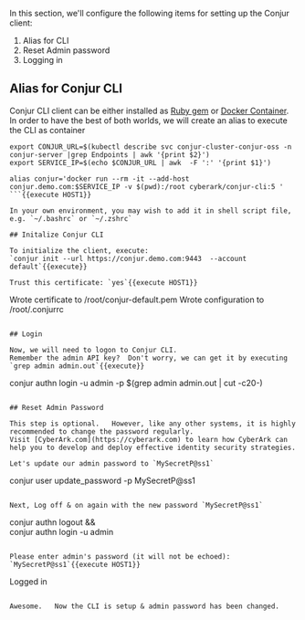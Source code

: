 

In this section, we'll configure the following items for setting up the Conjur client:

1. Alias for CLI
2. Reset Admin password
3. Logging in


## Alias for Conjur CLI

Conjur CLI client can be either installed as [Ruby gem](https://docs.conjur.org/Latest/en/Content/Tools/CLI_Install_CLI.htm?tocpath=Setup%7C_____2#ruby-gem) or [Docker Container](https://docs.conjur.org/Latest/en/Content/Tools/CLI_Install_CLI.htm?tocpath=Setup%7C_____2#docker-container).
In order to have the best of both worlds, we will create an alias to execute the CLI as container

```
export CONJUR_URL=$(kubectl describe svc conjur-cluster-conjur-oss -n conjur-server |grep Endpoints | awk '{print $2}')
export SERVICE_IP=$(echo $CONJUR_URL | awk  -F ':' '{print $1}')
                                          
alias conjur='docker run --rm -it --add-host conjur.demo.com:$SERVICE_IP -v $(pwd):/root cyberark/conjur-cli:5 '
```{{execute HOST1}}

In your own environment, you may wish to add it in shell script file, e.g. `~/.bashrc` or `~/.zshrc`

## Initalize Conjur CLI

To initialize the client, execute:
`conjur init --url https://conjur.demo.com:9443  --account default`{{execute}}

Trust this certificate: `yes`{{execute HOST1}}

```
Wrote certificate to /root/conjur-default.pem
Wrote configuration to /root/.conjurrc
```

## Login 

Now, we will need to logon to Conjur CLI.
Remember the admin API key?  Don't worry, we can get it by executing `grep admin admin.out`{{execute}}

```
conjur authn login -u admin -p $(grep admin admin.out | cut -c20-)
```{{execute HOST1}}

## Reset Admin Password

This step is optional.   However, like any other systems, it is highly recommended to change the password regularly.
Visit [CyberArk.com](https://cyberark.com) to learn how CyberArk can help you to develop and deploy effective identity security strategies.

Let's update our admin password to `MySecretP@ss1`
```
conjur user update_password -p MySecretP@ss1
```{{execute HOST1}}

Next, Log off & on again with the new password `MySecretP@ss1`
```
conjur authn logout && \
conjur authn login -u admin
```{{execute HOST1}}

Please enter admin's password (it will not be echoed): `MySecretP@ss1`{{execute HOST1}}
```
Logged in
```

Awesome.   Now the CLI is setup & admin password has been changed.




